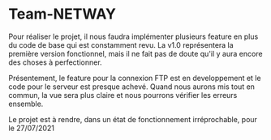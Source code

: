 # Team-NETWAY

Pour réaliser le projet, il nous faudra implémenter plusieurs feature en plus du code de base qui est constamment revu.
La v1.0 représentera la première version fonctionnel, mais il ne fait pas de doute qu'il y aura encore des choses à perfectionner.

Présentement, le feature pour la connexion FTP est en developpement et le code pour le serveur est presque achevé. 
Quand nous aurons mis tout en commun, la vue sera plus claire et nous pourrons vérifier les erreurs ensemble.

Le projet est à rendre, dans un état de fonctionnement irréprochable, pour le 27/07/2021
